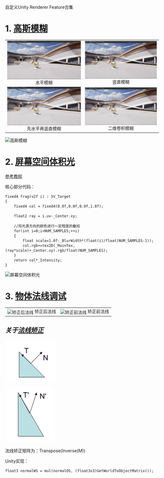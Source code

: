 自定义Unity Renderer Feature合集

# 1. [高斯模糊](Runtime/GaussianBlur)

<div align="center">
  <table>
    <tr>
      <td align="center">
        <img src="Documentation/images/水平模糊.png" alt="水平模糊" style="vertical-align: middle; width: auto; max-width: 100%;" />
        水平模糊
      </td>
      <td align="center">
        <img src="Documentation/images/竖直模糊.png" alt="竖直模糊" style="vertical-align: middle; width: auto; max-width: 100%;" />
        竖直模糊
      </td>
    </tr>
    <tr>
      <td align="center">
        <img src="Documentation/images/先水平再竖直模糊.png" alt="先水平再竖直模糊" style="vertical-align: middle; width: auto; max-width: 100%;" />
        先水平再竖直模糊
      </td>
      <td align="center">
        <img src="Documentation/images/二维卷积模糊.png" alt="二维卷积模糊" style="vertical-align: middle; width: auto; max-width: 100%;" />
        二维卷积模糊
      </td>
    </tr>
  </table>
</div>

<!-- <video controls src="Documentation/images/高斯模糊.mp4" title="高斯模糊"></video> -->

![高斯模糊](Documentation/images/高斯模糊.gif)

# 2. [屏幕空间体积光](Runtime/VolumetricLight)

[参考教程](https://learn.u3d.cn/tutorial/CustomRendererFeatureTutorials03)

核心部分代码：

```cg
fixed4 frag(v2f i) : SV_Target
{
    fixed4 col = fixed4(0.0f,0.0f,0.0f,1.0f);

    float2 ray = i.uv-_Center.xy;
    
    //将光源方向的颜色进行一定程度的叠加
    for(int i=0;i<NUM_SAMPLES;++i)
    {
        float scale=1.0f-_BlurWidth*(float(i)/float(NUM_SAMPLES-1));
        col.rgb+=tex2D(_MainTex,(ray*scale)+_Center.xy).rgb/float(NUM_SAMPLES);
    }
    return col*_Intensity;
}
```

<!-- <video controls src="Documentation/images/屏幕空间体积光.mp4" title="屏幕空间体积光"></video> -->

![屏幕空间体积光](Documentation/images/屏幕空间体积光.gif)

# 3. [物体法线调试](Runtime/NormalDebug)


<div align="center">
  <table>
    <tr>
      <td align="center">
        <img src="Documentation/images/矫正后法线.gif" alt="矫正后法线" style="vertical-align: middle; width: auto; max-width: 100%;" />
        矫正后法线
      </td>
      <td align="center">
        <img src="Documentation/images/矫正前法线.gif" alt="矫正前法线" style="vertical-align: middle; width: auto; max-width: 100%;" />
        矫正前法线
      </td>
    </tr>
  </table>
</div>

## *关于[法线矫正](http://www.lighthouse3d.com/tutorials/glsl-12-tutorial/the-normal-matrix/)*

![等比缩放情况下的未校正法线](Documentation/images/等比缩放情况下的未校正法线.png)

![非等比缩放情况下的未校正法线](Documentation/images/非等比缩放情况下的未校正法线.png)

法线矫正矩阵为：Transpose(Inverse(M))

Unity实现：

```hlsl
float3 normalWS = mul(normalOS, (float3x3)GetWorldToObjectMatrix());
```
